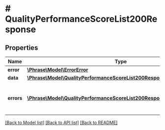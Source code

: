 # # QualityPerformanceScoreList200Response

## Properties

Name | Type | Description | Notes
------------ | ------------- | ------------- | -------------
**error** | [**\Phrase\Model\ErrorError**](ErrorError.md) |  | [optional] 
**data** | [**\Phrase\Model\QualityPerformanceScoreList200ResponseAnyOfData**](QualityPerformanceScoreList200ResponseAnyOfData.md) |  | [optional] 
**errors** | [**\Phrase\Model\QualityPerformanceScoreList200ResponseAnyOfErrorsInner[]**](QualityPerformanceScoreList200ResponseAnyOfErrorsInner.md) | Array of errors for any failing translation IDs | [optional] 

[[Back to Model list]](../../README.md#documentation-for-models) [[Back to API list]](../../README.md#documentation-for-api-endpoints) [[Back to README]](../../README.md)


